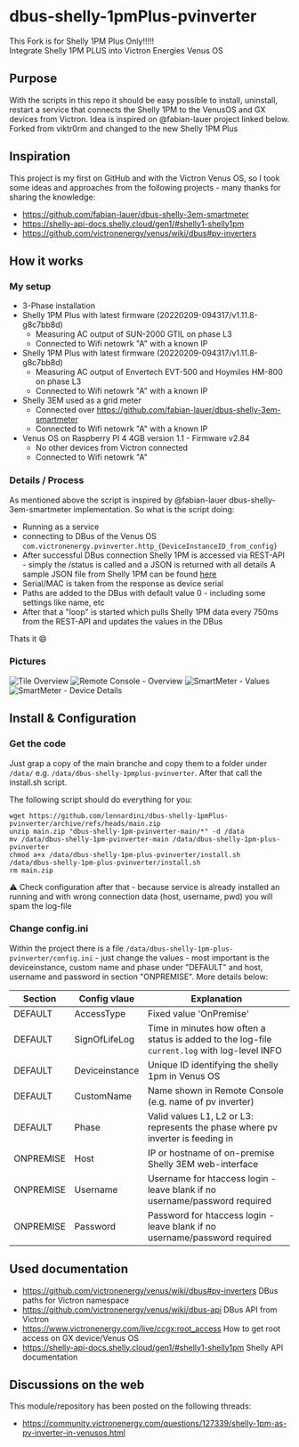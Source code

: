 # dbus-shelly-1pmPlus-pvinverter
This Fork is for Shelly 1PM Plus Only!!!!!     
Integrate Shelly 1PM PLUS into Victron Energies Venus OS


## Purpose
With the scripts in this repo it should be easy possible to install, uninstall, restart a service that connects the Shelly 1PM to the VenusOS and GX devices from Victron.
Idea is inspired on @fabian-lauer project linked below.
Forked from viktr0rm and changed to the new Shelly 1PM Plus



## Inspiration
This project is my first on GitHub and with the Victron Venus OS, so I took some ideas and approaches from the following projects - many thanks for sharing the knowledge:
- https://github.com/fabian-lauer/dbus-shelly-3em-smartmeter
- https://shelly-api-docs.shelly.cloud/gen1/#shelly1-shelly1pm
- https://github.com/victronenergy/venus/wiki/dbus#pv-inverters

## How it works
### My setup
- 3-Phase installation
- Shelly 1PM Plus with latest firmware (20220209-094317/v1.11.8-g8c7bb8d)
  - Measuring AC output of SUN-2000 GTIL on phase L3
  - Connected to Wifi netowrk "A" with a known IP  
- Shelly 1PM Plus with latest firmware (20220209-094317/v1.11.8-g8c7bb8d)
  - Measuring AC output of Envertech EVT-500 and Hoymiles HM-800 on phase L3
  - Connected to Wifi netowrk "A" with a known IP  
- Shelly 3EM used as a grid meter
  - Connected over https://github.com/fabian-lauer/dbus-shelly-3em-smartmeter
  - Connected to Wifi netowrk "A" with a known IP  
- Venus OS on Raspberry PI 4 4GB version 1.1 - Firmware v2.84
  - No other devices from Victron connected
  - Connected to Wifi netowrk "A"

### Details / Process
As mentioned above the script is inspired by @fabian-lauer dbus-shelly-3em-smartmeter implementation.
So what is the script doing:
- Running as a service
- connecting to DBus of the Venus OS `com.victronenergy.pvinverter.http_{DeviceInstanceID_from_config}`
- After successful DBus connection Shelly 1PM is accessed via REST-API - simply the /status is called and a JSON is returned with all details
  A sample JSON file from Shelly 1PM can be found [here](docs/shelly1pm-status-sample.json)
- Serial/MAC is taken from the response as device serial
- Paths are added to the DBus with default value 0 - including some settings like name, etc
- After that a "loop" is started which pulls Shelly 1PM data every 750ms from the REST-API and updates the values in the DBus

Thats it 😄

### Pictures
![Tile Overview](img/venus-os-tile-overview.PNG)
![Remote Console - Overview](img/venus-os-remote-console-overview.PNG) 
![SmartMeter - Values](img/venus-os-shelly1pm-pvinverter.PNG)
![SmartMeter - Device Details](img/venus-os-shelly1pm-pvinverter-devicedetails.PNG)


## Install & Configuration
### Get the code
Just grap a copy of the main branche and copy them to a folder under `/data/` e.g. `/data/dbus-shelly-1pmplus-pvinverter`.
After that call the install.sh script.

The following script should do everything for you:
```
wget https://github.com/lennardini/dbus-shelly-1pmPlus-pvinverter/archive/refs/heads/main.zip
unzip main.zip "dbus-shelly-1pm-pvinverter-main/*" -d /data
mv /data/dbus-shelly-1pm-pvinverter-main /data/dbus-shelly-1pm-plus-pvinverter
chmod a+x /data/dbus-shelly-1pm-plus-pvinverter/install.sh
/data/dbus-shelly-1pm-plus-pvinverter/install.sh
rm main.zip
```
⚠️ Check configuration after that - because service is already installed an running and with wrong connection data (host, username, pwd) you will spam the log-file

### Change config.ini
Within the project there is a file `/data/dbus-shelly-1pm-plus-pvinverter/config.ini` - just change the values - most important is the deviceinstance, custom name and phase under "DEFAULT" and host, username and password in section "ONPREMISE". More details below:

| Section  | Config vlaue | Explanation |
| ------------- | ------------- | ------------- |
| DEFAULT  | AccessType | Fixed value 'OnPremise' |
| DEFAULT  | SignOfLifeLog  | Time in minutes how often a status is added to the log-file `current.log` with log-level INFO |
| DEFAULT  | Deviceinstance | Unique ID identifying the shelly 1pm in Venus OS |
| DEFAULT  | CustomName | Name shown in Remote Console (e.g. name of pv inverter) |
| DEFAULT  | Phase | Valid values L1, L2 or L3: represents the phase where pv inverter is feeding in |
| ONPREMISE  | Host | IP or hostname of on-premise Shelly 3EM web-interface |
| ONPREMISE  | Username | Username for htaccess login - leave blank if no username/password required |
| ONPREMISE  | Password | Password for htaccess login - leave blank if no username/password required |



## Used documentation
- https://github.com/victronenergy/venus/wiki/dbus#pv-inverters   DBus paths for Victron namespace
- https://github.com/victronenergy/venus/wiki/dbus-api   DBus API from Victron
- https://www.victronenergy.com/live/ccgx:root_access   How to get root access on GX device/Venus OS
- https://shelly-api-docs.shelly.cloud/gen1/#shelly1-shelly1pm Shelly API documentation

## Discussions on the web
This module/repository has been posted on the following threads:
- https://community.victronenergy.com/questions/127339/shelly-1pm-as-pv-inverter-in-venusos.html
